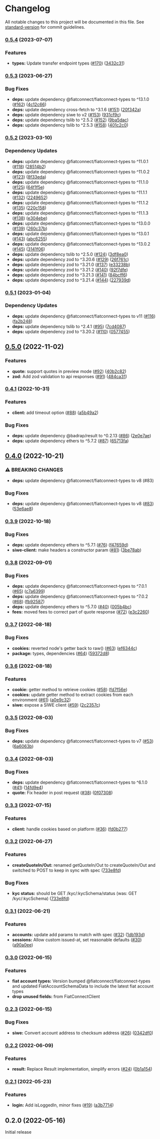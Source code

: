 # Changelog

All notable changes to this project will be documented in this file. See [standard-version](https://github.com/conventional-changelog/standard-version) for commit guidelines.

### [0.5.4](https://github.com/fiatconnect/fiatconnect-sdk/compare/v0.5.3...v0.5.4) (2023-07-07)


### Features

* **types:** Update transfer endpoint types ([#170](https://github.com/fiatconnect/fiatconnect-sdk/issues/170)) ([3432c31](https://github.com/fiatconnect/fiatconnect-sdk/commit/3432c31c8e4d58dde36127cf736af98e51835e03))

### [0.5.3](https://github.com/fiatconnect/fiatconnect-sdk/compare/v0.5.2...v0.5.3) (2023-06-27)


### Bug Fixes

* **deps:** update dependency @fiatconnect/fiatconnect-types to ^13.1.0 ([#162](https://github.com/fiatconnect/fiatconnect-sdk/issues/162)) ([4c12c66](https://github.com/fiatconnect/fiatconnect-sdk/commit/4c12c668f64baaac82fbf2f0b9a2ee6436c5bbf1))
* **deps:** update dependency cross-fetch to ^3.1.6 ([#151](https://github.com/fiatconnect/fiatconnect-sdk/issues/151)) ([20f342a](https://github.com/fiatconnect/fiatconnect-sdk/commit/20f342a38be9a8d04b1b0b178c77175d3e6157fe))
* **deps:** update dependency siwe to v2 ([#153](https://github.com/fiatconnect/fiatconnect-sdk/issues/153)) ([931cf9c](https://github.com/fiatconnect/fiatconnect-sdk/commit/931cf9c22f75a7d07fbba42f3ac46ef782ea64b8))
* **deps:** update dependency tslib to ^2.5.2 ([#152](https://github.com/fiatconnect/fiatconnect-sdk/issues/152)) ([9ba5dac](https://github.com/fiatconnect/fiatconnect-sdk/commit/9ba5dacf8cc2df1ab89f4b1f32c910b294925950))
* **deps:** update dependency tslib to ^2.5.3 ([#158](https://github.com/fiatconnect/fiatconnect-sdk/issues/158)) ([401c2c0](https://github.com/fiatconnect/fiatconnect-sdk/commit/401c2c0b66ac6bcd034f24f29e188fa0fc09f185))

### [0.5.2](https://github.com/fiatconnect/fiatconnect-sdk/compare/v0.5.1...v0.5.2) (2023-03-10)


### Dependency Updates

* **deps:** update dependency @fiatconnect/fiatconnect-types to ^11.0.1 ([#118](https://github.com/fiatconnect/fiatconnect-sdk/issues/118)) ([28514b2](https://github.com/fiatconnect/fiatconnect-sdk/commit/28514b2aeeb353118afb1cb03f373f173ca172c8))
* **deps:** update dependency @fiatconnect/fiatconnect-types to ^11.0.2 ([#123](https://github.com/fiatconnect/fiatconnect-sdk/issues/123)) ([8f33eda](https://github.com/fiatconnect/fiatconnect-sdk/commit/8f33edad770ccf496a7a7cd28a2a6b204c132ea5))
* **deps:** update dependency @fiatconnect/fiatconnect-types to ^11.1.0 ([#125](https://github.com/fiatconnect/fiatconnect-sdk/issues/125)) ([64f1f5e](https://github.com/fiatconnect/fiatconnect-sdk/commit/64f1f5eccf978a134bc621ea4bd36cb24f351f55))
* **deps:** update dependency @fiatconnect/fiatconnect-types to ^11.1.1 ([#132](https://github.com/fiatconnect/fiatconnect-sdk/issues/132)) ([2249652](https://github.com/fiatconnect/fiatconnect-sdk/commit/224965289edbdadd217f09c6efe0b42eaf19b9bb))
* **deps:** update dependency @fiatconnect/fiatconnect-types to ^11.1.2 ([#135](https://github.com/fiatconnect/fiatconnect-sdk/issues/135)) ([220c158](https://github.com/fiatconnect/fiatconnect-sdk/commit/220c158d57a00987e4aaeb943667919a2819caae))
* **deps:** update dependency @fiatconnect/fiatconnect-types to ^11.1.3 ([#138](https://github.com/fiatconnect/fiatconnect-sdk/issues/138)) ([e304ebe](https://github.com/fiatconnect/fiatconnect-sdk/commit/e304ebeb7e81551adde27f6bd96cfba7304395b2))
* **deps:** update dependency @fiatconnect/fiatconnect-types to ^13.0.0 ([#139](https://github.com/fiatconnect/fiatconnect-sdk/issues/139)) ([260c37b](https://github.com/fiatconnect/fiatconnect-sdk/commit/260c37b10d169ee107cfec98786e8acbc59240fa))
* **deps:** update dependency @fiatconnect/fiatconnect-types to ^13.0.1 ([#143](https://github.com/fiatconnect/fiatconnect-sdk/issues/143)) ([abc6255](https://github.com/fiatconnect/fiatconnect-sdk/commit/abc625525aff2dd6bccbda556862feb4f708b246))
* **deps:** update dependency @fiatconnect/fiatconnect-types to ^13.0.2 ([#145](https://github.com/fiatconnect/fiatconnect-sdk/issues/145)) ([3141f06](https://github.com/fiatconnect/fiatconnect-sdk/commit/3141f061bdd6a6425f8b45fd718bfea7c53066a8))
* **deps:** update dependency tslib to ^2.5.0 ([#124](https://github.com/fiatconnect/fiatconnect-sdk/issues/124)) ([3df8ea0](https://github.com/fiatconnect/fiatconnect-sdk/commit/3df8ea0990fb8a62cabe8949ce708da1b7653f68))
* **deps:** update dependency zod to ^3.20.6 ([#129](https://github.com/fiatconnect/fiatconnect-sdk/issues/129)) ([26f761c](https://github.com/fiatconnect/fiatconnect-sdk/commit/26f761c7b5fe130932389ff5bcdb64a2b6889519))
* **deps:** update dependency zod to ^3.21.0 ([#137](https://github.com/fiatconnect/fiatconnect-sdk/issues/137)) ([e33238b](https://github.com/fiatconnect/fiatconnect-sdk/commit/e33238be8a1d98d66833fbd57c87ea3a746016dd))
* **deps:** update dependency zod to ^3.21.2 ([#140](https://github.com/fiatconnect/fiatconnect-sdk/issues/140)) ([92f7dfe](https://github.com/fiatconnect/fiatconnect-sdk/commit/92f7dfeedab6ef534075356725a7bcb1ad9b09d3))
* **deps:** update dependency zod to ^3.21.3 ([#141](https://github.com/fiatconnect/fiatconnect-sdk/issues/141)) ([84bcff6](https://github.com/fiatconnect/fiatconnect-sdk/commit/84bcff6351f2feade3a5d75f3e4baea2ba16dd9b))
* **deps:** update dependency zod to ^3.21.4 ([#144](https://github.com/fiatconnect/fiatconnect-sdk/issues/144)) ([227939d](https://github.com/fiatconnect/fiatconnect-sdk/commit/227939d371072438f75c31eab16944e691dcd5d5))

### [0.5.1](https://github.com/fiatconnect/fiatconnect-sdk/compare/v0.5.0...v0.5.1) (2023-01-04)


### Dependency Updates

* **deps:** update dependency @fiatconnect/fiatconnect-types to v11 ([#116](https://github.com/fiatconnect/fiatconnect-sdk/issues/116)) ([fa2b248](https://github.com/fiatconnect/fiatconnect-sdk/commit/fa2b248f0eead058074baf0500fcad5ba14815c2))
* **deps:** update dependency tslib to ^2.4.1 ([#95](https://github.com/fiatconnect/fiatconnect-sdk/issues/95)) ([7cd4087](https://github.com/fiatconnect/fiatconnect-sdk/commit/7cd40877aecf7bc1c6edf1264adb3ed10727537f))
* **deps:** update dependency zod to ^3.20.2 ([#110](https://github.com/fiatconnect/fiatconnect-sdk/issues/110)) ([0577455](https://github.com/fiatconnect/fiatconnect-sdk/commit/0577455cc36324990795c4adbcfb41d2f8671495))

## [0.5.0](https://github.com/fiatconnect/fiatconnect-sdk/compare/v0.4.1...v0.5.0) (2022-11-02)


### Features

* **quote:** support quotes in preview mode ([#92](https://github.com/fiatconnect/fiatconnect-sdk/issues/92)) ([40b2c82](https://github.com/fiatconnect/fiatconnect-sdk/commit/40b2c82cfcd42f227682c3cf4f6893c214c9fa6b))
* **zod:** Add zod validation to api responses ([#91](https://github.com/fiatconnect/fiatconnect-sdk/issues/91)) ([484ca31](https://github.com/fiatconnect/fiatconnect-sdk/commit/484ca311275774cf855f1941e2703a81c0275e0d))

### [0.4.1](https://github.com/fiatconnect/fiatconnect-sdk/compare/v0.4.0...v0.4.1) (2022-10-31)


### Features

* **client:** add timeout option ([#88](https://github.com/fiatconnect/fiatconnect-sdk/issues/88)) ([a5b49a2](https://github.com/fiatconnect/fiatconnect-sdk/commit/a5b49a2acd074183615aea6b7cc24ef1b0bd1ecb))


### Bug Fixes

* **deps:** update dependency @badrap/result to ^0.2.13 ([#86](https://github.com/fiatconnect/fiatconnect-sdk/issues/86)) ([2e0e7ae](https://github.com/fiatconnect/fiatconnect-sdk/commit/2e0e7ae853ae10f361cc8854885f3d0ba9d04731))
* **deps:** update dependency ethers to ^5.7.2 ([#87](https://github.com/fiatconnect/fiatconnect-sdk/issues/87)) ([65713fa](https://github.com/fiatconnect/fiatconnect-sdk/commit/65713fa81a9ecc856215ef6b1b2e6688529523b5))

## [0.4.0](https://github.com/fiatconnect/fiatconnect-sdk/compare/v0.3.9...v0.4.0) (2022-10-21)


### ⚠ BREAKING CHANGES

* **deps:** update dependency @fiatconnect/fiatconnect-types to v8 (#83)

### Bug Fixes

* **deps:** update dependency @fiatconnect/fiatconnect-types to v8 ([#83](https://github.com/fiatconnect/fiatconnect-sdk/issues/83)) ([53e6ae8](https://github.com/fiatconnect/fiatconnect-sdk/commit/53e6ae88a45cf6e92684e9db42711e348c186caa))

### [0.3.9](https://github.com/fiatconnect/fiatconnect-sdk/compare/v0.3.8...v0.3.9) (2022-10-18)


### Bug Fixes

* **deps:** update dependency ethers to ^5.7.1 ([#76](https://github.com/fiatconnect/fiatconnect-sdk/issues/76)) ([f47659d](https://github.com/fiatconnect/fiatconnect-sdk/commit/f47659d664d92fbaa6b4a5e9e0a82d640131f530))
* **siwe-client:** make headers a constructor param ([#81](https://github.com/fiatconnect/fiatconnect-sdk/issues/81)) ([3be78ab](https://github.com/fiatconnect/fiatconnect-sdk/commit/3be78ab1d505b22b67d15fb24060e079122d790f))

### [0.3.8](https://github.com/fiatconnect/fiatconnect-sdk/compare/v0.3.7...v0.3.8) (2022-09-01)


### Bug Fixes

* **deps:** update dependency @fiatconnect/fiatconnect-types to ^7.0.1 ([#65](https://github.com/fiatconnect/fiatconnect-sdk/issues/65)) ([c7a6399](https://github.com/fiatconnect/fiatconnect-sdk/commit/c7a6399cf43c88754b01b2922f257d4acb1175d0))
* **deps:** update dependency @fiatconnect/fiatconnect-types to ^7.0.2 ([#68](https://github.com/fiatconnect/fiatconnect-sdk/issues/68)) ([fb92587](https://github.com/fiatconnect/fiatconnect-sdk/commit/fb925875ebfbb4b9f3cf9a3c60c41f189390bc18))
* **deps:** update dependency ethers to ^5.7.0 ([#40](https://github.com/fiatconnect/fiatconnect-sdk/issues/40)) ([005b4bc](https://github.com/fiatconnect/fiatconnect-sdk/commit/005b4bc28e51ae6d58ae04cdc0ea85804f6b40fc))
* **fees:** moved fees to correct part of quote response ([#72](https://github.com/fiatconnect/fiatconnect-sdk/issues/72)) ([e3c2260](https://github.com/fiatconnect/fiatconnect-sdk/commit/e3c2260da179672775b4401134876814134146ef))

### [0.3.7](https://github.com/fiatconnect/fiatconnect-sdk/compare/v0.3.6...v0.3.7) (2022-08-18)


### Bug Fixes

* **cookies:** reverted node's getter back to raw() ([#63](https://github.com/fiatconnect/fiatconnect-sdk/issues/63)) ([ef6344c](https://github.com/fiatconnect/fiatconnect-sdk/commit/ef6344c3e4ae178b90c1eb62ca51adbf739b5c10))
* **package:** types, dependencies ([#64](https://github.com/fiatconnect/fiatconnect-sdk/issues/64)) ([59372d8](https://github.com/fiatconnect/fiatconnect-sdk/commit/59372d875a62ca84624111c7002b6580cc982e04))

### [0.3.6](https://github.com/fiatconnect/fiatconnect-sdk/compare/v0.3.5...v0.3.6) (2022-08-18)


### Features

* **cookie:** getter method to retrieve cookies ([#58](https://github.com/fiatconnect/fiatconnect-sdk/issues/58)) ([fd7f56e](https://github.com/fiatconnect/fiatconnect-sdk/commit/fd7f56e7757defc3d8636c07ba167298a30f6afb))
* **cookies:** update getter method to extract cookies from each environment ([#61](https://github.com/fiatconnect/fiatconnect-sdk/issues/61)) ([a0e9c32](https://github.com/fiatconnect/fiatconnect-sdk/commit/a0e9c322bc4a78d9f0be76575185a742d9f26f03))
* **siwe:** expose a SIWE client ([#59](https://github.com/fiatconnect/fiatconnect-sdk/issues/59)) ([2c2357c](https://github.com/fiatconnect/fiatconnect-sdk/commit/2c2357cafef206fd98c183d508938cb9113d2b2b))

### [0.3.5](https://github.com/fiatconnect/fiatconnect-sdk/compare/v0.3.4...v0.3.5) (2022-08-03)


### Bug Fixes

* **deps:** update dependency @fiatconnect/fiatconnect-types to v7 ([#53](https://github.com/fiatconnect/fiatconnect-sdk/issues/53)) ([6a6063b](https://github.com/fiatconnect/fiatconnect-sdk/commit/6a6063bd2cce60a5ee7bb0ff4ec67d0cefd4f28b))

### [0.3.4](https://github.com/fiatconnect/fiatconnect-sdk/compare/v0.3.3...v0.3.4) (2022-08-03)


### Bug Fixes

* **deps:** update dependency @fiatconnect/fiatconnect-types to ^6.1.0 ([#41](https://github.com/fiatconnect/fiatconnect-sdk/issues/41)) ([14fd9e4](https://github.com/fiatconnect/fiatconnect-sdk/commit/14fd9e4752bfeebb5a975a2ab1788a0a7d8c3244))
* **quote:** Fix header in post request ([#38](https://github.com/fiatconnect/fiatconnect-sdk/issues/38)) ([0f07308](https://github.com/fiatconnect/fiatconnect-sdk/commit/0f07308748cf8f1b5cb9b7e6d1858df0c7d3a5ba))

### [0.3.3](https://github.com/fiatconnect/fiatconnect-sdk/compare/v0.3.2...v0.3.3) (2022-07-15)


### Features

* **client:** handle cookies based on platform ([#36](https://github.com/fiatconnect/fiatconnect-sdk/issues/36)) ([fd0b277](https://github.com/fiatconnect/fiatconnect-sdk/commit/fd0b2774e1a655b5c23441b46ff25843cf4ad240))

### [0.3.2](https://github.com/fiatconnect/fiatconnect-sdk/compare/v0.3.1...v0.3.2) (2022-06-27)

### Features

* **createQuoteIn/Out:** renamed getQuoteIn/Out to createQuoteIn/Out and switched to POST to keep in sync with spec ([733e8fd](https://github.com/fiatconnect/fiatconnect-sdk/commit/733e8fd874dc805a88d96d07472bfdf999ca4c6b))

### Bug Fixes

* **kyc status:** should be GET /kyc/:kycSchema/status (was: GET /kyc/:kycSchema) ([733e8fd](https://github.com/fiatconnect/fiatconnect-sdk/commit/733e8fd874dc805a88d96d07472bfdf999ca4c6b))


### [0.3.1](https://github.com/fiatconnect/fiatconnect-sdk/compare/v0.3.0...v0.3.1) (2022-06-21)


### Features

* **accounts:** update add params to match with spec ([#32](https://github.com/fiatconnect/fiatconnect-sdk/issues/32)) ([1db193d](https://github.com/fiatconnect/fiatconnect-sdk/commit/1db193d217ab371b2507df0f0bee3deab222ea3f))
* **sessions:** Allow custom issued-at, set reasonable defaults ([#30](https://github.com/fiatconnect/fiatconnect-sdk/issues/30)) ([a90a0ee](https://github.com/fiatconnect/fiatconnect-sdk/commit/a90a0eec9dddfa56a306a183960c32817f677599))

### [0.3.0](https://github.com/fiatconnect/fiatconnect-sdk/compare/v0.2.3...v0.3.0) (2022-06-15)


### Features

* **fiat account types:** Version bumped @fiatconnect/fiatconnect-types and updated FiatAccountSchemaData to include the latest fiat account types
* **drop unused fields:** from FiatConnectClient

### [0.2.3](https://github.com/fiatconnect/fiatconnect-sdk/compare/v0.2.2...v0.2.3) (2022-06-15)


### Bug Fixes

* **siwe:** Convert account address to checksum address ([#26](https://github.com/fiatconnect/fiatconnect-sdk/issues/26)) ([0342df0](https://github.com/fiatconnect/fiatconnect-sdk/commit/0342df03c4ad7aa0493275eec7d2bb87823aaeb5))

### [0.2.2](https://github.com/fiatconnect/fiatconnect-sdk/compare/v0.2.1...v0.2.2) (2022-06-09)


### Features

* **result:** Replace Result implementation, simplify errors ([#24](https://github.com/fiatconnect/fiatconnect-sdk/issues/24)) ([0b1a154](https://github.com/fiatconnect/fiatconnect-sdk/commit/0b1a1549f0e7a895367c17683ceb62e4f5f49680))

### [0.2.1](https://github.com/fiatconnect/fiatconnect-sdk/compare/v0.2.0...v0.2.1) (2022-05-23)


### Features

* **login:** Add isLoggedIn, minor fixes ([#19](https://github.com/fiatconnect/fiatconnect-sdk/issues/19)) ([a3b7714](https://github.com/fiatconnect/fiatconnect-sdk/commit/a3b7714c36d316877427db35cee33361051f8d56))

## 0.2.0 (2022-05-16)

Initial release
